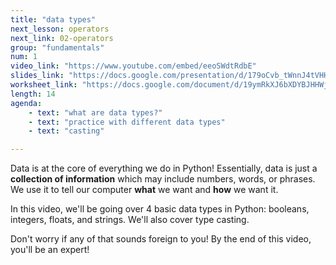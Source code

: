```yaml
---
title: "data types"
next_lesson: operators
next_link: 02-operators
group: "fundamentals"
num: 1
video_link: "https://www.youtube.com/embed/eeoSWdtRdbE"
slides_link: "https://docs.google.com/presentation/d/179oCvb_tWnnJ4tVHHW7HvRDsYbhSyxhuKSBvVVW2Q5s/edit?usp=sharing"
worksheet_link: "https://docs.google.com/document/d/19ymRkXJ6bXDYBJHHWjFr5FJJLI6Lphs4TjGUitYYF8A/edit?usp=sharing"
length: 14
agenda: 
    - text: "what are data types?"
    - text: "practice with different data types"
    - text: "casting"

---
```

Data is at the core of everything we do in Python! Essentially, data is just a **collection of information** which may include numbers, words, or phrases. We use it to tell our computer **what** we want and **how** we want it. 

In this video, we'll be going over 4 basic data types in Python: booleans, integers, floats, and strings. We'll also cover type casting. 

Don't worry if any of that sounds foreign to you! By the end of this video, you'll be an expert!